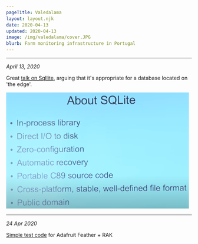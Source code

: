 ```yaml
---
pageTitle: Valedalama 
layout: layout.njk
date: 2020-04-13
updated: 2020-04-13
image: /img/valedalama/cover.JPG
blurb: Farm monitoring infrastructure in Portugal 
---
```


-----
*April 13, 2020*

Great [talk on Sqllite](https://www.youtube.com/watch?v=Jib2AmRb_rk), arguing that it's appropriate for a database located on 'the edge'.

<img src="/img/valedalama/about_sqlite.png">

------
*24 Apr 2020*

[Simple test code](https://gist.github.com/dwblair/c18edaaa2de9a8d5e3a6b47c48797d98)  for Adafruit Feather + RAK 
